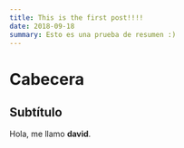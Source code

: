 ```yaml
---
title: This is the first post!!!!
date: 2018-09-18
summary: Esto es una prueba de resumen :)
---
```

# Cabecera

## Subtítulo

Hola, me llamo **david**.